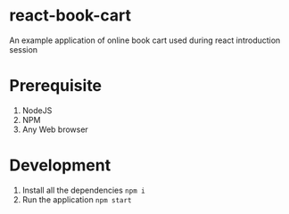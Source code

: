 # react-book-cart
An example application of online book cart used during react introduction session

# Prerequisite
1. NodeJS
2. NPM
3. Any Web browser 

# Development
1. Install all the dependencies `npm i`
2. Run the application `npm start`